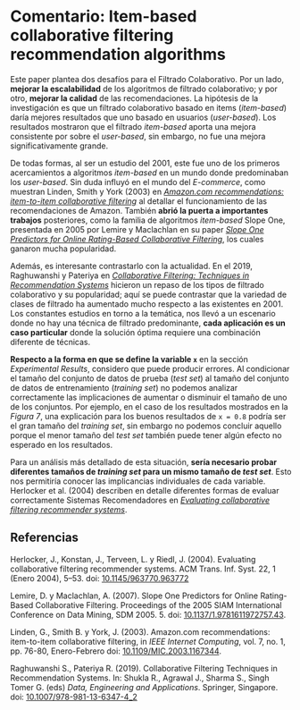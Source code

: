 # Comentario: Item-based collaborative filtering recommendation algorithms

Este paper plantea dos desafíos para el Filtrado Colaborativo. Por un lado, **mejorar la escalabilidad** de los algoritmos de filtrado colaborativo; y por otro, **mejorar la calidad** de las recomendaciones. La hipótesis de la investigación es que un filtrado colaborativo basado en items (_item-based_) daría mejores resultados que uno basado en usuarios (_user-based_). Los resultados mostraron que el filtrado _item-based_ aporta una mejora consistente por sobre el _user-based_, sin embargo, no fue una mejora significativamente grande.

De todas formas, al ser un estudio del 2001, este fue uno de los primeros acercamientos a algoritmos _item-based_ en un mundo donde predominaban los _user-based_. Sin duda influyó en el mundo del _E-commerce_, como muestran  Linden, Smith y York (2003) en [_Amazon.com recommendations: item-to-item collaborative filtering_](https://ieeexplore.ieee.org/abstract/document/1167344) al detallar el funcionamiento de las recomendaciones de Amazon. También **abrió la puerta a importantes trabajos** posteriores, como la familia de algoritmos _item-based_ Slope One,  presentada en 2005 por Lemire y Maclachlan en su paper [_Slope One Predictors for Online Rating-Based Collaborative Filtering_](https://epubs.siam.org/doi/pdf/10.1137/1.9781611972757.43), los cuales ganaron mucha popularidad.


Además, es interesante contrastarlo con la actualidad. En el 2019, Raghuwanshi y Pateriya en [_Collaborative Filtering: Techniques in Recommendation Systems_](https://link.springer.com/chapter/10.1007/978-981-13-6347-4_2) hicieron un repaso de los tipos de filtrado colaborativo y su popularidad; aquí se puede contrastar que la variedad de clases de filtrado ha aumentado mucho respecto a las existentes en 2001. Los constantes estudios en torno a la temática, nos llevó a un escenario donde no hay una técnica de filtrado predominante, **cada aplicación es un caso particular** donde la solución óptima requiere una combinación diferente de técnicas.

**Respecto a la forma en que se define la variable `x`** en la sección _Experimental Results_, considero que puede producir errores. Al condicionar el tamaño del conjunto de datos de prueba (_test set_) al tamaño del conjunto de datos de entrenamiento (_training set_) no podemos analizar correctamente las implicaciones de aumentar o disminuir el tamaño de uno de los conjuntos. Por ejemplo, en el caso de los resultados mostrados en la _Figura 7_, una explicación para los buenos resultados de `x = 0.8` podría ser el gran tamaño del _training set_, sin embargo no podemos concluir aquello porque el menor tamaño del _test set_ también puede tener algún efecto no esperado en los resultados.

Para un análisis más detallado de esta situación, **sería necesario probar diferentes tamaños de _training set_ para un mismo tamaño de _test set_**. Esto nos permitiría conocer las implicancias individuales de cada variable. Herlocker et al. (2004) describen en detalle diferentes formas de evaluar correctamente Sistemas Recomendadores en [_Evaluating collaborative filtering recommender systems_](https://dl.acm.org/doi/abs/10.1145/963770.963772).

## Referencias

Herlocker, J., Konstan, J., Terveen, L. y Riedl, J. (2004). Evaluating collaborative filtering recommender systems. ACM Trans. Inf. Syst. 22, 1 (Enero 2004), 5–53. doi: [10.1145/963770.963772](doi.org/10.1145/963770.963772)

Lemire, D. y Maclachlan, A. (2007). Slope One Predictors for Online Rating-Based Collaborative Filtering. Proceedings of the 2005 SIAM International Conference on Data Mining, SDM 2005. 5. doi: [10.1137/1.9781611972757.43](doi.org/10.1137/1.9781611972757.43).

Linden, G., Smith B. y York, J. (2003). Amazon.com recommendations: item-to-item collaborative filtering, in _IEEE Internet Computing_, vol. 7, no. 1, pp. 76-80, Enero-Febrero doi: [10.1109/MIC.2003.1167344](doi.org/10.1109/MIC.2003.1167344).

Raghuwanshi S., Pateriya R. (2019). Collaborative Filtering Techniques in Recommendation Systems. In: Shukla R., Agrawal J., Sharma S., Singh Tomer G. (eds) _Data, Engineering and Applications_. Springer, Singapore. doi: [10.1007/978-981-13-6347-4_2](doi.org/10.1007/978-981-13-6347-4_2)
